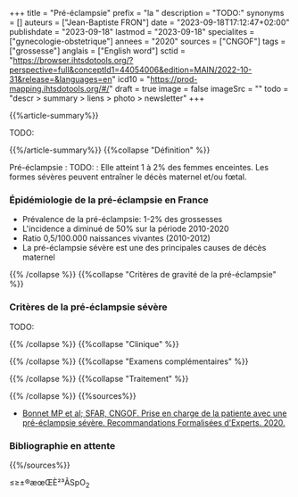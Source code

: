 +++
title = "Pré-éclampsie"
prefix = "la "
description = "TODO:"
synonyms = []
auteurs = ["Jean-Baptiste FRON"]
date = "2023-09-18T17:12:47+02:00"
publishdate = "2023-09-18"
lastmod = "2023-09-18"
specialites = ["gynecologie-obstetrique"]
annees = "2020"
sources = ["CNGOF"]
tags = ["grossesse"]
anglais = ["English word"]
sctid = "https://browser.ihtsdotools.org/?perspective=full&conceptId1=44054006&edition=MAIN/2022-10-31&release=&languages=en"
icd10 = "https://prod-mapping.ihtsdotools.org/#/"
draft = true
image = false
imageSrc = ""
todo = "descr > summary > liens > photo > newsletter"
+++

{{%article-summary%}}

TODO:

{{%/article-summary%}}
{{%collapse "Définition" %}}

Pré-éclampsie
: TODO:
: Elle atteint 1 à 2% des femmes enceintes. Les formes sévères peuvent entraîner le décès maternel et/ou fœtal.

### Épidémiologie de la pré-éclampsie en France

- Prévalence de la pré-éclampsie: 1-2% des grossesses
- L'incidence a diminué de 50% sur la période 2010-2020
- Ratio 0,5/100.000 naissances vivantes (2010-2012)
- La pré-éclampsie sévère est une des principales causes de décès maternel

{{% /collapse %}}
{{%collapse "Critères de gravité de la pré-éclampsie" %}}

### Critères de la pré-éclampsie sévère

TODO:

{{% /collapse %}}
{{%collapse "Clinique" %}}


{{% /collapse %}}
{{%collapse "Examens complémentaires" %}}


{{% /collapse %}}
{{%collapse "Traitement" %}}


{{% /collapse %}}
{{%sources%}}

- [Bonnet MP et al; SFAR, CNGOF. Prise en charge de la patiente avec une pré-éclampsie sévère. Recommandations Formalisées d'Experts. 2020.]()

### Bibliographie en attente

{{%/sources%}}

≤≥±®æœŒÈ²³ÂSpO<sub>2</sub>

